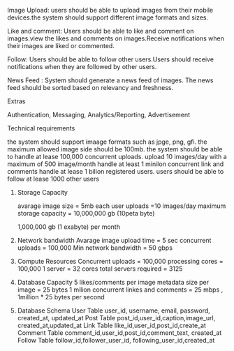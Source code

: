 Image Upload: users should be able to upload images from their mobile devices.the system should support different image formats and sizes.

Like and comment: Users should be able to like and comment on images.view the likes and comments 
on images.Receive notifications when their images are liked or commented.

Follow: Users should be able to follow other users.Users should receive notifications when they are followed by other users.

News Feed : System should generate a news feed of images. The news feed should be sorted based on relevancy and freshness.

Extras

Authentication, Messaging, Analytics/Reporting, Advertisement

Technical requirements

the system should support imaage formats such as jpge, png, gfi.
the maximum allowed image side should be 100mb.
the system should be able to handle at lease 100,000 concurrent uploads.
upload 10 images/day with a maximum of 500 image/month
handle at least 1 minilon concurrent link and comments
handle at lease 1 bilion registered users.
users should be able to follow at lease 1000 other users

1. Storage Capacity

    avarage image size = 5mb
    each user uploads =10 images/day
    maximum storage capacity = 10,000,000 gb (10peta byte)
 
    1,000,000 gb (1 exabyte) per month

2. Network bandwidth 
    Avarage image upload time = 5 sec
    concurrent uploads = 100,000
    Min network bandwidth = 50 gbps

3. Compute Resources
    Concurrent uploads = 100,000
    processing cores = 100,000
    1 server  = 32 cores
    total servers required = 3125
4. Database Capacity
    5 likes/comments per image
    metadata size per image = 25 bytes
    1 milion concurrent linkes and comments = 25 mbps , 1million * 25 bytes per second

5. Database Schema 
    User Table 
        user_id, username, email, password, created_at, updated_at
    Post Table 
        post_id,user_id,caption,image_url, created_at,updated_at
    Link Table 
        like_id,user_id,post_id,create_at
    Comment Table
        comment_id,user_id,post_id,comment_text, created_at
    Follow Table
        follow_id,follower_user_id, following_user_id,created_at
